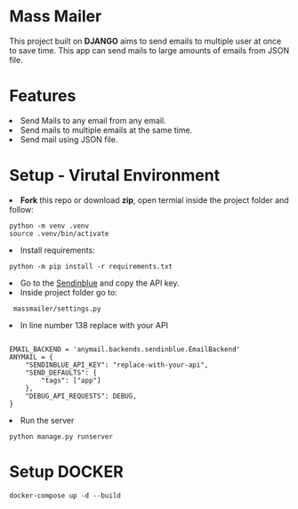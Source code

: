 # Mass Mailer
This project built on <strong>DJANGO</strong>  aims to send emails to multiple user at once to save time. This app can send mails to large amounts of emails from JSON file.
# Features 
<li>Send Mails to any email from any email.</li>
<li>Send mails to multiple emails at the same time.</li>
<li>Send mail using JSON file.</li>

# Setup - Virutal Environment
<li><b>Fork</b> this repo or download <b>zip</b>, open termial inside the project folder and follow:</li>

```
python -m venv .venv
source .venv/bin/activate
```
<li>Install requirements:</li>

`
python -m pip install -r requirements.txt 
`
<li>Go to the <a href="https://app.brevo.com/settings/keys/api">Sendinblue</a> and copy the API key.</li>
<li>Inside project folder go to:</li> 

` massmailer/settings.py`

<li>In line number 138 replace with your API</li>

```

EMAIL_BACKEND = 'anymail.backends.sendinblue.EmailBackend'
ANYMAIL = {
    "SENDINBLUE_API_KEY": "replace-with-your-api",
    "SEND_DEFAULTS": {
        "tags": ["app"]
    },
    "DEBUG_API_REQUESTS": DEBUG,
}

```
<li>Run the server</li>

`python manage.py runserver`

# Setup DOCKER
`docker-compose up -d --build`


